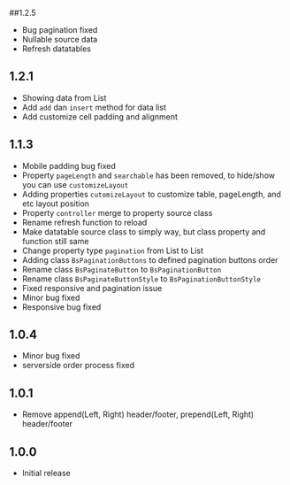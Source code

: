 ##1.2.5
* Bug pagination fixed
* Nullable source data
* Refresh datatables

## 1.2.1

* Showing data from List
* Add `add` dan `insert` method for data list
* Add customize cell padding and alignment

## 1.1.3

* Mobile padding bug fixed
* Property `pageLength` and `searchable` has been removed, to hide/show you can use `customizeLayout`
* Adding properties `cutomizeLayout` to customize table, pageLength, and etc layout position
* Property `controller` merge to property source class
* Rename refresh function to reload
* Make datatable source class to simply way, but class property and function still same
* Change property type `pagination` from List<String> to List<BsPaginationButtons>
* Adding class `BsPaginationButtons` to defined pagination buttons order
* Rename class `BsPaginateButton` to `BsPaginationButton`
* Rename class `BsPaginateButtonStyle` to `BsPaginationButtonStyle`
* Fixed responsive and pagination issue
* Minor bug fixed
* Responsive bug fixed

## 1.0.4

* Minor bug fixed
* serverside order process fixed

## 1.0.1

* Remove append(Left, Right) header/footer, prepend(Left, Right) header/footer

## 1.0.0

* Initial release
